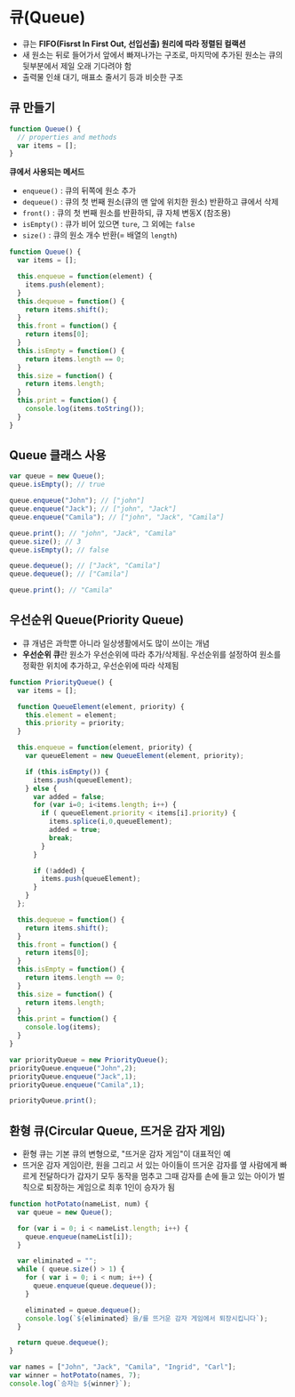 # 큐(Queue)

- 큐는 **FIFO(Fisrst In First Out, 선입선출) 원리에 따라 정렬된 컬랙션**
- 새 원소는 뒤로 들어가서 앞에서 빠져나가는 구조로, 마지막에 추가된 원소는 큐의 뒷부분에서 제일 오래 기다려야 함
- 출력물 인쇄 대기, 매표소 줄서기 등과 비슷한 구조

## 큐 만들기
```js
function Queue() {
  // properties and methods
  var items = [];
}
```

**큐에서 사용되는 메서드**
- `enqueue()` : 큐의 뒤쪽에 원소 추가
- `dequeue()` : 큐의 첫 번째 원소(큐의 맨 앞에 위치한 원소) 반환하고 큐에서 삭제
- `front()` : 큐의 첫 번째 원소를 반환하되, 큐 자체 변동X (참조용)
- `isEmpty()` : 큐가 비어 있으면 `ture`, 그 외에는 `false`
- `size()` : 큐의 원소 개수 반환(= 배열의 `length`)

```js
function Queue() {
  var items = [];

  this.enqueue = function(element) {
    items.push(element);
  }
  this.dequeue = function() {
    return items.shift();
  }
  this.front = function() {
    return items[0];
  }
  this.isEmpty = function() {
    return items.length == 0;
  }
  this.size = function() {
    return items.length;
  }
  this.print = function() {
    console.log(items.toString());
  }
}
```

## Queue 클래스 사용
```js
var queue = new Queue();
queue.isEmpty(); // true

queue.enqueue("John"); // ["john"]
queue.enqueue("Jack"); // ["john", "Jack"]
queue.enqueue("Camila"); // ["john", "Jack", "Camila"]

queue.print(); // "john", "Jack", "Camila"
queue.size(); // 3
queue.isEmpty(); // false

queue.dequeue(); // ["Jack", "Camila"]
queue.dequeue(); // ["Camila"]

queue.print(); // "Camila"
```

## 우선순위 Queue(Priority Queue)
- 큐 개념은 과학뿐 아니라 일상생활에서도 많이 쓰이는 개념
- **우선순위 큐**란 원소가 우선순위에 따라 추가/삭제됨. 우선순위를 설정하여 원소를 정확한 위치에 추가하고, 우선순위에 따라 삭제됨

```js
function PriorityQueue() {
  var items = [];

  function QueueElement(element, priority) {
    this.element = element;
    this.priority = priority;
  }

  this.enqueue = function(element, priority) {
    var queueElement = new QueueElement(element, priority);

    if (this.isEmpty()) {
      items.push(queueElement);
    } else {
      var added = false;
      for (var i=0; i<items.length; i++) {
        if ( queueElement.priority < items[i].priority) {
          items.splice(i,0,queueElement);
          added = true;
          break;
        }
      }

      if (!added) {
        items.push(queueElement);
      }
    }
  };

  this.dequeue = function() {
    return items.shift();
  }
  this.front = function() {
    return items[0];
  }
  this.isEmpty = function() {
    return items.length == 0;
  }
  this.size = function() {
    return items.length;
  }
  this.print = function() {
    console.log(items);
  }
}
```
```js
var priorityQueue = new PriorityQueue();
priorityQueue.enqueue("John",2);
priorityQueue.enqueue("Jack",1);
priorityQueue.enqueue("Camila",1);

priorityQueue.print();
```

## 환형 큐(Circular Queue, 뜨거운 감자 게임)
- 환형 큐는 기본 큐의 변형으로, "뜨거운 감자 게임"이 대표적인 예
- 뜨거운 감자 게임이란, 원을 그리고 서 있는 아이들이 뜨거운 감자를 옆 사람에게 빠르게 전달하다가 갑자기 모두 동작을 멈추고 그때 감자를 손에 들고 있는 아이가 벌칙으로 퇴장하는 게임으로 최후 1인이 승자가 됨

```js
function hotPotato(nameList, num) {
  var queue = new Queue();

  for (var i = 0; i < nameList.length; i++) {
    queue.enqueue(nameList[i]);
  }

  var eliminated = "";
  while ( queue.size() > 1) {
    for ( var i = 0; i < num; i++) {
      queue.enqueue(queue.dequeue());
    }

    eliminated = queue.dequeue();
    console.log(`${eliminated} 을/를 뜨거운 감자 게임에서 퇴장시킵니다`);
  }

  return queue.dequeue();
}

var names = ["John", "Jack", "Camila", "Ingrid", "Carl"];
var winner = hotPotato(names, 7);
console.log(`승자는 ${winner}`);
```

